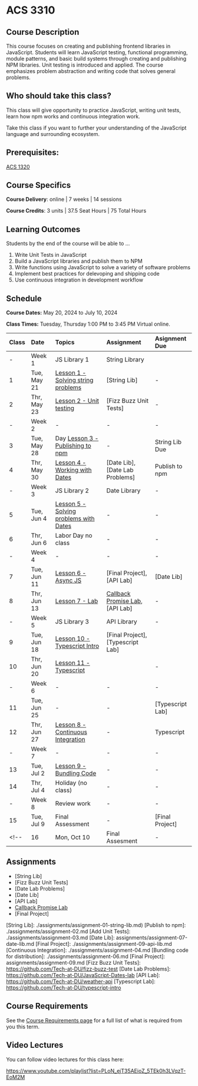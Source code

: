 # ACS 3310

<!-- | Course Section | Instructor | Slack Channel | Course Website | Instructor 1-on-1 |
| :---: | :---: | :---: | :---: | :---: |
| A | **@mitchell** | `#few-2-1-js-libs` | [make.sc/few2.1](https://make.sc/few2.1) | [Virtual Office](https://make.sc/mitchell-zoom) | -->

## Course Description

This course focuses on creating and publishing frontend libraries in JavaScript. Students will learn JavaScript testing, functional programming, module patterns, and basic build systems through creating and publishing NPM libraries. Unit testing is introduced and applied. The course emphasizes problem abstraction and writing code that solves general problems.

## Who should take this class?

This class will give opportunity to practice JavaScript, writing unit tests, learn how npm works and continuous integration work.

Take this class if you want to further your understanding of the JavaScript language and surrounding ecosystem.

## Prerequisites:  

[ACS 1320](https://github.com/Tech-at-DU/ACS-1320-JavaScript-Foundations)

## Course Specifics

**Course Delivery**: online | 7 weeks | 14 sessions

**Course Credits**: 3 units | 37.5 Seat Hours | 75 Total Hours

## Learning Outcomes

Students by the end of the course will be able to ...

1. Write Unit Tests in JavaScript
1. Build a JavaScript libraries and publish them to NPM
1. Write functions using JavaScript to solve a variety of software problems
1. Implement best practices for delevoping and shipping code
1. Use continuous integration in development workflow

## Schedule

**Course Dates:** May 20, 2024 to July 10, 2024

**Class Times:** Tuesday, Thursday 1:00 PM to 3:45 PM Virtual online.

| Class | Date | Topics | Assignment | Asignment Due |
|:------|:-----|:-------|:-----------|:--------------|
|  -    | Week 1 | JS Library 1 | String Library |  |
|  1    | Tue, May 21 | [Lesson 1 - Solving string problems] | [String Lib] | - |
|  2    | Thr, May 23 | [Lesson 2 - Unit testing] | [Fizz Buzz Unit Tests] | - |
|  -    | Week 2 | - | - | - |
|  3    | Tue, May 28 | Day [Lesson 3 - Publishing to npm] | - | String Lib Due |
|  4    | Thr, May 30 | [Lesson 4 - Working with Dates] | [Date Lib], [Date Lab Problems] | Publish to npm |
|  -    | Week 3 | JS Library 2 | Date Library | - |
|  5    | Tue, Jun 4 | [Lesson 5 - Solving problems with Dates] | - | - |
|  6    | Thr, Jun 6 | Labor Day no class | - | - |
|  -    | Week 4 | - | - | - |
|  7    | Tue, Jun 11 | [Lesson 6 - Async JS] | [Final Project], [API Lab] | [Date Lib] |
|  8    | Thr, Jun 13 | [Lesson 7 - Lab] | [Callback Promise Lab], [API Lab] | - |
|  -    | Week 5 | JS Library 3 | API Library | - |
|  9    | Tue, Jun 18 | [Lesson 10 - Typescript Intro] | [Final Project], [Typescript Lab] |  |
| 10    | Thr, Jun 20 | [Lesson 11 - Typescript] |  | - |
|  -    | Week 6 | - | - | - |
| 11    | Tue, Jun 25 | - | - | [Typescript Lab] |
| 12    | Thr, Jun 27 | [Lesson 8 - Continuous Integration] | - | Typescript |
|  -    | Week 7 | - | - | - |
| 13    | Tue, Jul 2 | [Lesson 9 - Bundling Code] | - | - |
| 14    | Thr, Jul 4 | Holiday (no class) | - | - |
|  -    | Week 8 | Review work | - | - |
| 15    | Tue, Jul 9 | Final Assessment | - | [Final Project] |
<!-- | 16    | Mon, Oct 10 | Final Assesment | - | - | -->

## Assignments
- [String Lib]
- [Fizz Buzz Unit Tests]
- [Date Lab Problems]
- [Date Lib]
- [API Lab]
- [Callback Promise Lab]
- [Final Project]

<!--  -->
[Lesson 1 - Solving string problems]: ./lessons/lesson-01.md
[Lesson 2 - Unit testing]: ./lessons/lesson-02-unit-testing.md
[Lesson 3 - Publishing to npm]: ./lessons/lesson-03-publishing.md
[Lesson 4 - Working with Dates]: ./lessons/lesson-04-dates.md
[Lesson 5 - Solving problems with Dates]: ./lessons/lesson-05.md
[Lesson 6 - Async JS]: ./lessons/lesson-06.md
[Lesson 7 - Lab]: ./lessons/lesson-07.md
[Lesson 8 - Continuous Integration]: ./lessons/lesson-08-continuous-integration.md
[Lesson 9 - Bundling Code]: ./lessons/lesson-09-bundling.md
[Lesson 10 - Typescript Intro]: ./lessons/lesson-10-typescript.md
[Lesson 11 - Typescript]: ./lessons/lesson-11.md
[Lesson 12]: ./lessons/lesson-12.md
[Lesson 13]: ./lessons/lesson-13.md

[GradeScope]: https://www.gradescope.com/courses/219049

[String Lib]: ./assignments/assignment-01-string-lib.md)
[Publish to npm]: ./assignments/assignment-02.md
[Add Unit Tests]: ./assignments/assignment-03.md
[Date Lib]: assignments/assignment-07-date-lib.md
[Final Project]: ./assignments/assignment-09-api-lib.md
[Continuous Integration]: ./assignments/assignment-04.md
[Bundling code for distribution]: ./assignments/assignment-06.md
[Final Project]: assignments/assignment-09.md
[Fizz Buzz Unit Tests]: https://github.com/Tech-at-DU/fizz-buzz-test
[Date Lab Problems]: https://github.com/Tech-at-DU/JavaScript-Dates-lab
[API Lab]: https://github.com/Tech-at-DU/weather-api
[Typescript Lab]: https://github.com/Tech-at-DU/typescript-intro

[Callback Promise Lab]: https://github.com/Tech-at-DU/callbacks-and-promise

## Course Requirements 

See the [Course Requirements page](course-requirements.md) for a full list of what is required from you this term. 

## Video Lectures

You can follow video lectures for this class here: 

https://www.youtube.com/playlist?list=PLoN_ejT35AEioZ_5TEk0h3LVqzT-EoM2M

